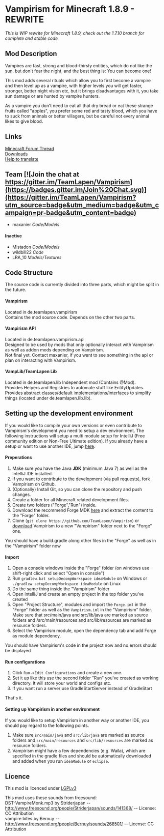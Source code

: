 Vampirism for Minecraft 1.8.9 - REWRITE
=========

_This is WIP rewrite for Minecraft 1.8.9, check out the 1.7.10 branch for complete and stable code_

## Mod Description 

Vampires are fast, strong and blood-thirsty entities, which do not like the sun, but don't fear the night, and the best thing is: You can become one!

This mod adds several rituals which allow you to first become a vampire and then level up as a vampire, with higher levels you will get faster, stronger, better night vision etc, but it brings disadvantages with it, you take sun damage or are hunted by vampire hunters.

As a vampire you don't need to eat all that dry bread or eat these strange fruits called "apples", you prefer some red and tasty blood, which you have to suck from animals or better villagers, but be careful not every animal likes to give blood.

## Links 
[Minecraft Forum Thread](http://www.minecraftforum.net/forums/mapping-and-modding/minecraft-mods/wip-mods/2364443-vampirism-become-a-vampire)  
[Downloads](http://minecraft.curseforge.com/mc-mods/233029-vampirism-become-a-vampire/files)  
[Help to translate](https://crowdin.com/project/vampirism)

## Team [![Join the chat at https://gitter.im/TeamLapen/Vampirism](https://badges.gitter.im/Join%20Chat.svg)](https://gitter.im/TeamLapen/Vampirism?utm_source=badge&utm_medium=badge&utm_campaign=pr-badge&utm_content=badge)  
- maxanier _Code/Models_  

#### Inactive 
- Mistadon _Code/Models_  
- wildbill22 _Code_  
- LRA_10 _Models/Textures_

## Code Structure 
The source code is currently divided into three parts, which might be split in the future.
#### Vampirism 
Located in de.teamlapen.vampirism  
Contains the mod source code. Depends on the other two parts.  
#### Vampirism API 
Located in de.teamlapen.vampirism.api  
Designed to be used by mods that only optionally interact with Vampirism as well as addon mods depending on Vampirism.  
Not final yet. Contact maxanier, if you want to see something in the api or plan on interacting with Vampirism.  
#### VampLib/TeamLapen Lib 
Located in de.teamlapen.lib 
Independent mod (Contains @Mod).  
Provides Helpers and Registries to automate stuff like EntityUpdates.
Provides abstract classes/default implementations/interfaces to simplify things (located under de.teamlapen.lib.lib).  

## Setting up the development environment
If you would like to compile your own versions or even contribute to Vampirism's development you need to setup a dev environment.
The following instructions will setup a multi module setup for IntelliJ (Free community edition or Non-Free Ultimate edition). If you already have a setup or want to use another IDE, jump [here](#setting-up-vampirism-in-another-environment).

#### Preperations
1. Make sure you have the Java **JDK** (minimum Java 7) as well as the IntelliJ IDE installed.
2. If you want to contribute to the development (via pull requests), fork Vampirism on Github.
3. (Optionally) Install Git, so you can clone the repository and push changes.
4. Create a folder for all Minecraft related development files.
5. Create two folders ("Forge","Run") inside.
6. Download the recommend Forge MDK [here](http://files.minecraftforge.net/) and extract the content to the "Forge" folder.
7. Clone (`git clone https://github.com/TeamLapen/Vampirism`) or [download](https://github.com/TeamLapen/Vampirism/archive/master.zip) Vampirism to a new "Vampirism" folder next to the "Forge" one.

You should have a build.gradle along other files in the "Forge" as well as in the "Vampirism" folder now

#### Import
1. Open a console windows inside the "Forge" folder (on windows use shift-right click and select "Open in console")
2. Run `gradlew.bat setupDecompWorkspace ideaModule` on Windows or `./gradlew setupDecompWorkspace ideaModule` on Linux
3. Do the same thing inside the "Vampirism" folder
4. Open IntelliJ and create an empty project in the top folder you've created
5. Open "Project Structure", modules and import the `Forge.iml` in the "Forge" folder as well as the `Vampirism.iml` in the "Vampirism" folder. Make sure that src/main/java and src/lib/java are marked as source folders and /src/main/resources and src/lib/resources are marked as resource folders.
6. Select the Vampirism module, open the dependency tab and add Forge as module dependency.

You should have Vampirism's code in the project now and no errors should be displayed
#### Run configurations
1. Click `Run->Edit Configurations` and create a new one.
2. Set it up like [this](http://picload.org/image/wpoaicg/run_config.png) use the second folder "Run" you've created as working directory. It will store your world and configs etc.
3. If you want run a server use GradleStartServer instead of GradleStart

That's it.

#### Setting up Vampirism in another environment
If you would like to setup Vampirism in another way or another IDE, you should pay regard to the following points.
1. Make sure `src/main/java` and `src/lib/java` are marked as source folders and `src/main/resources` and `src/lib/resources` are marked as resource folders.
2. Vampirism might have a few dependencies (e.g. Waila), which are specified in the gradle files and should be automatically downloaded and added when you run `ideaModule` or `eclipse`.



## Licence 
This mod is licenced under [LGPLv3](https://raw.githubusercontent.com/TeamLapen/Vampirism/master/LICENCE)

This mod uses these sounds from freesound:  
DST-VampireMonk.mp3 by Striderjapan -- http://www.freesound.org/people/Striderjapan/sounds/141368/ -- License: CC Attribution  
vampire bites by Bernuy -- http://www.freesound.org/people/Bernuy/sounds/268501/ -- License: CC Attribution  
